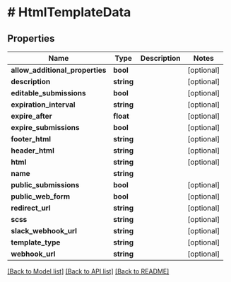 # # HtmlTemplateData

## Properties

Name | Type | Description | Notes
------------ | ------------- | ------------- | -------------
**allow_additional_properties** | **bool** |  | [optional]
**description** | **string** |  | [optional]
**editable_submissions** | **bool** |  | [optional]
**expiration_interval** | **string** |  | [optional]
**expire_after** | **float** |  | [optional]
**expire_submissions** | **bool** |  | [optional]
**footer_html** | **string** |  | [optional]
**header_html** | **string** |  | [optional]
**html** | **string** |  | [optional]
**name** | **string** |  |
**public_submissions** | **bool** |  | [optional]
**public_web_form** | **bool** |  | [optional]
**redirect_url** | **string** |  | [optional]
**scss** | **string** |  | [optional]
**slack_webhook_url** | **string** |  | [optional]
**template_type** | **string** |  | [optional]
**webhook_url** | **string** |  | [optional]

[[Back to Model list]](../../README.md#models) [[Back to API list]](../../README.md#endpoints) [[Back to README]](../../README.md)
